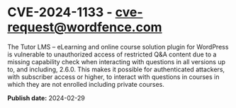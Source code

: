 # CVE-2024-1133 - cve-request@wordfence.com

The Tutor LMS – eLearning and online course solution plugin for WordPress is vulnerable to unauthorized access of restricted Q&A content due to a missing capability check when interacting with questions in all versions up to, and including, 2.6.0. This makes it possible for authenticated attackers, with subscriber access or higher, to interact with questions in courses in which they are not enrolled including private courses.

**Publish date:** 2024-02-29
